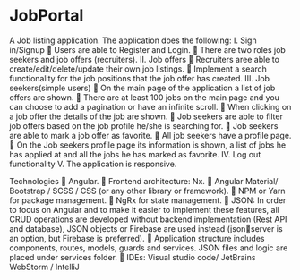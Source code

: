 # JobPortal

A Job listing application. 
The application does the following:
I. Sign in/Signup
 Users are able to Register and Login.
 There are two roles job seekers and job offers (recruiters).
II. Job offers 
 Recruiters aree able to create/edit/delete/update their own job listings.
 Implement a search functionality for the job positions that the job offer has 
created.
III. Job seekers(simple users)
 On the main page of the application a list of job offers are shown.
 There are at least 100 jobs on the main page and you can choose to add a 
pagination or have an infinite scroll.
 When clicking on a job offer the details of the job are shown.
 Job seekers are able to filter job offers based on the job profile he/she is 
searching for.
 Job seekers are able to mark a job offer as favorite.
 All job seekers have a profile page.
 On the Job seekers profile page its information is shown, a list of jobs he 
has applied at and all the jobs he has marked as favorite.
IV. Log out functionality
V. The application is responsive.


Technologies
 Angular.
 Frontend architecture: Nx.
 Angular Material/ Bootstrap / SCSS / CSS (or any other library or framework). 
 NPM or Yarn for package management. 
 NgRx for state management. 
 JSON: In order to focus on Angular and to make it easier to implement these 
features, all CRUD operations are developed without backend implementation 
(Rest API and database), JSON objects or Firebase are used instead (jsonserver is an option, but Firebase is preferred). 
 Application structure includes components, routes, models, guards and 
services. JSON files and logic are placed under services folder. 
 IDEs: Visual studio code/ JetBrains WebStorm / IntelliJ
